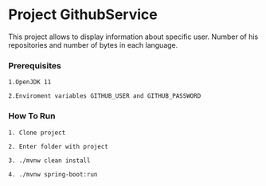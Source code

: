 # Project GithubService

This project allows to display information about specific user. Number of his repositories and number of bytes in each language.
 

### Prerequisites
```
1.OpenJDK 11
```

```
2.Enviroment variables GITHUB_USER and GITHUB_PASSWORD
```


### How To Run 

```aidl
1. Clone project
```



```aidl
2. Enter folder with project
```


```aidl
3. ./mvnw clean install
```

```aidl
4. ./mvnw spring-boot:run
```
